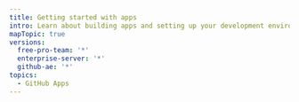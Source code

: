 ```yaml
---
title: Getting started with apps
intro: Learn about building apps and setting up your development environment.
mapTopic: true
versions:
  free-pro-team: '*'
  enterprise-server: '*'
  github-ae: '*'
topics:
  - GitHub Apps
---
```



